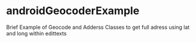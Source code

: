 # androidGeocoderExample
Brief Example of Geocode and Adderss Classes to get full adress using lat and long within edittexts
